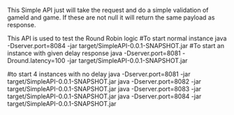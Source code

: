 This Simple API just will take the request and do a simple validation of gameId and game.
If these are not null it will return the same payload as response.

This API is used to test the Round Robin logic
#To start normal instance
java -Dserver.port=8084   -jar target/SimpleAPI-0.0.1-SNAPSHOT.jar
#To start an instance with given delay response
java -Dserver.port=8081  -Dround.latency=100 -jar target/SimpleAPI-0.0.1-SNAPSHOT.jar 

#to start 4 instances with no delay 
java -Dserver.port=8081   -jar target/SimpleAPI-0.0.1-SNAPSHOT.jar
java -Dserver.port=8082   -jar target/SimpleAPI-0.0.1-SNAPSHOT.jar
java -Dserver.port=8083   -jar target/SimpleAPI-0.0.1-SNAPSHOT.jar
java -Dserver.port=8084   -jar target/SimpleAPI-0.0.1-SNAPSHOT.jar

